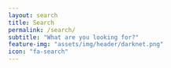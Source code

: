 ```yaml
---
layout: search
title: Search
permalink: /search/
subtitle: "What are you looking for?"
feature-img: "assets/img/header/darknet.png"
icon: "fa-search"
---
```

